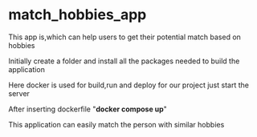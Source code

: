 # match_hobbies_app
This app is,which can help users to get their potential match based on hobbies

Initially create a folder and install all the packages needed to build the application	

Here docker is used for build,run and deploy for our project
just start the server 

After inserting dockerfile
"**docker compose up**"

This application can easily match the person with similar hobbies

